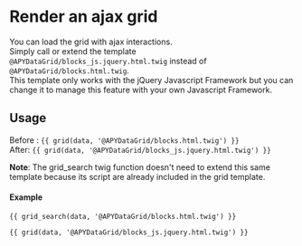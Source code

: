 Render an ajax grid
===================

You can load the grid with ajax interactions.  
Simply call or extend the template `@APYDataGrid/blocks_js.jquery.html.twig` instead of `@APYDataGrid/blocks.html.twig`.  
This template only works with the jQuery Javascript Framework but you can change it to manage this feature with your own Javascript Framework.


## Usage

Before : `{{ grid(data, '@APYDataGrid/blocks.html.twig') }}`  
After: `{{ grid(data, '@APYDataGrid/blocks_js.jquery.html.twig') }}` 

**Note**: The grid_search twig function doesn't need to extend this same template because its script are already included in the grid template.

#### Example

```django
{{ grid_search(data, '@APYDataGrid/blocks.html.twig') }}

{{ grid(data, '@APYDataGrid/blocks_js.jquery.html.twig') }}
```